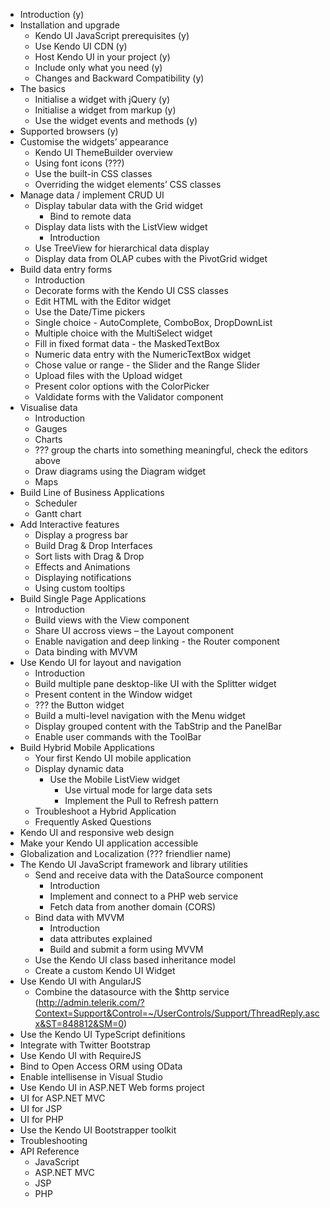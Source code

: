 * Introduction (y)
* Installation and upgrade
  * Kendo UI JavaScript prerequisites (y)
  * Use Kendo UI CDN (y)
  * Host Kendo UI in your project (y)
  * Include only what you need (y)
  * Changes and Backward Compatibility (y)
* The basics
  * Initialise a widget with jQuery (y)
  * Initialise a widget from markup (y)
  * Use the widget events and methods (y)
* Supported browsers (y)
* Customise the widgets’ appearance
  * Kendo UI ThemeBuilder overview
  * Using font icons (???)
  * Use the built-in CSS classes
  * Overriding the widget elements’ CSS classes
* Manage data / implement CRUD UI
  * Display tabular data with the Grid widget
     * Bind to remote data
  * Display data lists with the ListView widget
     * Introduction
  * Use TreeView for hierarchical data display
  * Display data from OLAP cubes with the PivotGrid widget
* Build data entry forms
  * Introduction
  * Decorate forms with the Kendo UI CSS classes
  * Edit HTML with the Editor widget
  * Use the Date/Time pickers
  * Single choice - AutoComplete, ComboBox, DropDownList
  * Multiple choice with the MultiSelect widget
  * Fill in fixed format data - the MaskedTextBox
  * Numeric data entry with the NumericTextBox widget
  * Chose value or range - the Slider and the Range Slider
  * Upload files with the Upload widget
  * Present color options with the ColorPicker
  * Valdidate forms with the Validator component
* Visualise data
  * Introduction
  * Gauges
  * Charts
  * ??? group the charts into something meaningful, check the editors above
  * Draw diagrams using the Diagram widget
  * Maps
* Build Line of Business Applications
  * Scheduler
  * Gantt chart
* Add Interactive features
  * Display a progress bar
  * Build Drag & Drop Interfaces
  * Sort lists with Drag & Drop
  * Effects and Animations
  * Displaying notifications
  * Using custom tooltips
* Build Single Page Applications
  * Introduction
  * Build views with the View component
  * Share UI accross views – the Layout component
  * Enable navigation and deep linking - the Router component
  * Data binding with MVVM
* Use Kendo UI for layout and navigation
  * Introduction
  * Build multiple pane desktop-like UI with the Splitter widget
  * Present content in the Window widget
  * ??? the Button widget
  * Build a multi-level navigation with the Menu widget
  * Display grouped content with the TabStrip and the PanelBar
  * Enable user commands with the ToolBar
* Build Hybrid Mobile Applications
  * Your first Kendo UI mobile application
  * Display dynamic data
     * Use the Mobile ListView widget
        * Use virtual mode for large data sets
        * Implement the Pull to Refresh pattern
  * Troubleshoot a Hybrid Application
  * Frequently Asked Questions
* Kendo UI and responsive web design
* Make your Kendo UI application accessible
* Globalization and Localization (??? friendlier name)
* The Kendo UI JavaScript framework and library utilities
  * Send and receive data with the DataSource component
     * Introduction
     * Implement and connect to a PHP web service
     * Fetch data from another domain (CORS)
  * Bind data with MVVM
     * Introduction
     * data attributes explained
     * Build and submit a form using MVVM
  * Use the Kendo UI class based inheritance model
  * Create a custom Kendo UI Widget
* Use Kendo UI with AngularJS
    * Combine the datasource with the $http service (http://admin.telerik.com/?Context=Support&Control=~/UserControls/Support/ThreadReply.ascx&ST=848812&SM=0)
* Use the Kendo UI TypeScript definitions
* Integrate with Twitter Bootstrap
* Use Kendo UI with RequireJS
* Bind to Open Access ORM using OData
* Enable intellisense in Visual Studio
* Use Kendo UI in ASP.NET Web forms project
* UI for ASP.NET MVC
* UI for JSP
* UI for PHP
* Use the Kendo UI Bootstrapper toolkit
* Troubleshooting
* API Reference
  * JavaScript
  * ASP.NET MVC
  * JSP
  * PHP
